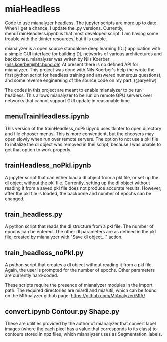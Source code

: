 # miaHeadless
Code to use mianalyzer headless. The jupyter scripts are more up to date.
When I get a chance, I update the .py versions.
Currently, menuTrainHeadless.ipynb is that most developed script. 
I am having some trouble with the tkinter resources, but it is usable.

mianalyzer is a open source standalone deep learning (DL) application with a
simple GUI interface for building DL networks of various
architectures and backbones.
mianalyzer was writen by Nils Koerber (nils.koerber@bfr.bund.de)
At present there is no defined API for mianalyzer. This project was
done with Nils Koerber's help (he wrote the first python script for headless
training and answered numerous questions), and some reverse enginereing of the 
source code on my part. (@aryehw)

The codes in this project are meant to enable mianalyzer to be run headless.
This allows mianalyzer to be run on remote GPU servers over networks that
cannot support GUI update in reasonable time.

## menuTrainHeadless.ipynb
This version of the trainHeadless_noPkl.ipynb uses tkinter to open directory
and file chooser menus. This is more conventient, but the choosers may open
slowly when run over remote servers.
The option to not use a pkl file to initalize the dl object was removed
in thei script, because I was unable to get that option to work properly.

## trainHeadless_noPkl.ipynb 
A jupyter script that can either load a dl object from a pkl file,
or set up the dl object without the pkl file.
Currently, setting up the dl object without reading it from a
saved pkl file does not produce accurate results. 
However, after the pkl file is loaded, the backbone and number of epochs
can be changed.

## train_headless.py 
A python script that reads the dl structure
from a pkl file. The number of epochs can be entered. The other 
dl parameters are as defined in the pkl file, created by mianalyzer
with "Save dl object..." action.

## train_headless_noPkl.py 
A python script that creates a dl object
without reading it from a pkl file. Again, the user is prompted for
the number of epochs. Other parameters are currently hard-coded.

These scripts require the presence of mianalyzer modules in the import path.
The required directories are mia/dl and mia/util, which can be found on the
MIAnalyzer github page:
https://github.com/MIAnalyzer/MIA/

## convert.ipynb Contour.py Shape.py
These are utilities provided by the author of mianalyzer that convert label
images (where the each pixel has a value that corresponds to its class) to
contours stored in npz files, which mianalyzer uses as Segmentation_labels.
